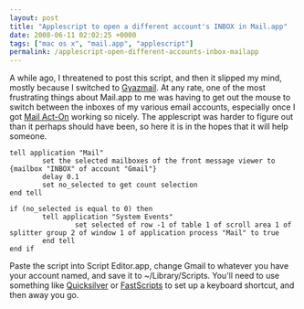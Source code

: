 ```yaml
---
layout: post
title: "Applescript to open a different account's INBOX in Mail.app"
date: 2008-06-11 02:02:25 +0000
tags: ["mac os x", "mail.app", "applescript"]
permalink: /applescript-open-different-accounts-inbox-mailapp
---
```




A while ago, I threatened to post this script, and then it slipped my
mind, mostly because I switched to
[Gyazmail](http://reluctanthacker.rollett.org/node/3). At any rate, one
of the most frustrating things about Mail.app to me was having to get
out the mouse to switch between the inboxes of my various email
accounts, especially once I got [Mail
Act-On](http://www.indev.ca/MailActOn.html) working so nicely. The
applescript was harder to figure out than it perhaps should have been,
so here it is in the hopes that it will help someone.


``` applescript
tell application "Mail"
        set the selected mailboxes of the front message viewer to {mailbox "INBOX" of account "Gmail"}
        delay 0.1
        set no_selected to get count selection
end tell
 
if (no_selected is equal to 0) then
        tell application "System Events"
                set selected of row -1 of table 1 of scroll area 1 of splitter group 2 of window 1 of application process "Mail" to true
        end tell
end if
```


Paste the script into Script Editor.app, change Gmail to whatever you
have your account named, and save it to \~/Library/Scripts. You'll need
to use something like [Quicksilver](http://www.blacktree.com/) or
[FastScripts](http://www.red-sweater.com/fastscripts/index.html) to set
up a keyboard shortcut, and then away you go.




